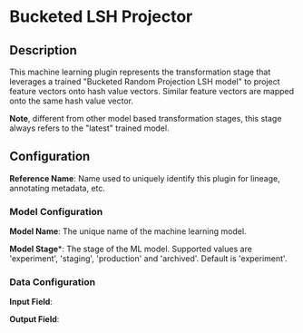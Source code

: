 
# Bucketed LSH Projector

## Description
This machine learning plugin represents the transformation stage that leverages a trained "Bucketed Random 
Projection LSH model" to project feature vectors onto hash value vectors. Similar feature vectors are mapped 
onto the same hash value vector.

**Note**, different from other model based transformation stages, this stage always refers to the "latest" 
trained model.

## Configuration
**Reference Name**: Name used to uniquely identify this plugin for lineage, annotating metadata, etc.

### Model Configuration
**Model Name**: The unique name of the machine learning model.

**Model Stage***: The stage of the ML model. Supported values are 'experiment', 'staging', 'production'
and 'archived'. Default is 'experiment'.

### Data Configuration
**Input Field**:

**Output Field**:
